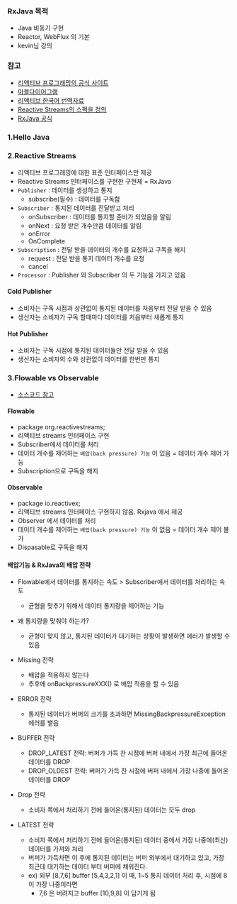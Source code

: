 ### RxJava 목적
- Java 비동기 구현
- Reactor, WebFlux 의 기본
- kevin님 강의


### 참고
- [리액티브 프로그래밍의 공식 사이트](https://rxmarbles.com/)
- [마블다이어그램](https://rxmarbles.com/)
- [리액티브 한국어 번역자료](https://gist.github.com/casamia918/93b8db69beb9ee06b92a96b2a234d48e)
- [ Reactive Streams의 스펙을 정의](https://github.com/reactive-streams/reactive-streams-jvm)
- [RxJava 공식](http://reactivex.io/RxJava/2.x/javadoc/)

### 1.Hello Java

### 2.Reactive Streams
- 리액티브 프로그래밍에 대한 표준 인터페이스만 제공
- Reactive Streams 인터페이스를 구현한 구현체 = RxJava
- `Publisher` : 데이터를 생성하고 통지
    - subscribe(필수) : 데이터를 구독함
- `Subscriber` : 통지된 데이터를 전달받고 처리
    - onSubscriber : 데이터를 통지할 준비가 되었음을 알림
    - onNext : 요청 받은 개수만큼 데이터를 알림
    - onError
    - OnComplete
- `Subscription` : 전달 받을 데이터의 개수를 요청하고 구독을 해지
    - request : 전달 받을 통지 데이터 개수를 요청
    - cancel
- `Processor` : Publisher 와 Subscriber 의 두 기능을 가지고 있음


#### Cold Publisher
- 소비자는 구독 시점과 상관없이 통지된 데이터를 처음부터 전달 받을 수 있음
- 생산자는 소비자가 구독 할때마다 데이터를 처음부터 새롭게 통지

#### Hot Publisher
- 소비자는 구독 시점에 통지된 데이터들만 전달 받을 수 있음
- 생산자는 소비자의 수와 상관없이 데이터를 한번만 통지


### 3.Flowable vs Observable
- [소스코드 참고](https://github.com/ITVillage-Kevin/rxjava/tree/master/src/main/java/com/itvillage/chapter03/chapter0302)

#### Flowable
- package org.reactivestreams;
- 리액티브 streams 인터페이스 구현
- Subscriber에서 데이터를 처리
- 데이터 개수를 제어하는 `배압(back pressure) 기능` 이 있음 = 데이터 개수 제어 가능
- Subscription으로 구독을 해지

#### Observable
- package io.reactivex;
- 리액티브 streams 인터페이스 구현하지 않음. Rxjava 에서 제공 
- Observer 에서 데이터를 처리
- 데이터 개수를 제어하는 `배압(back pressure) 기능` 이 없음 = 데이터 개수 제어 불가
- Dispasable로 구독을 해지 


#### 배압기능 & RxJava의 배압 전략
- Flowable에서 데이터를 통지하는 속도 > Subscriber에서 데이터를 처리하는 속도
    - 균형을 맞추기 위해서 데이터 통지량을 제어하는 기능
- 왜 통지량을 맞춰야 하는가?
    - 균형이 맞지 않고, 통지된 데이터가 대기하는 상황이 발생하면 에러가 발생할 수 있음
    
- Missing 전략
    - 배압을 적용하지 않는다
    - 추후에 onBackpressureXXX() 로 배압 적용을 할 수 있음

- ERROR 전략
    - 통지된 데이터가 버퍼의 크기를 초과하면 MissingBackpressureException 에러를 뱉음

- BUFFER 전략
    - DROP_LATEST 전략: 버퍼가 가득 찬 시점에 버퍼 내에서 가장 최근에 들어온 데이터를 DROP
    - DROP_OLDEST 전략: 버퍼가 가득 찬 시점에 버퍼 내에서 가장 나중에 들어온 데이터를 DROP
    
- Drop 전략
    - 소비자 쪽에서 처리하기 전에 들어온(통지된) 데이터는 모두 drop
    
- LATEST 전략
    - 소비자 쪽에서 처리하기 전에 들어온(통지된) 데이터 중에서 가장 나중에(최신) 데이터를 가져와 처리
    - 버퍼가 가득차면 이 후에 통지된 데이터는 버퍼 외부에서 대기하고 있고, 가장 최근데 대기하는 데이터 부터 버퍼에 채워진다.
    - ex) 외부 [8,7,6] buffer [5,4,3,2,1] 이 때, 1~5 통지 데이터 처리 후, 시점에 8이 가장 나중이라면
        - 7,6 은 버려지고 buffer [10,9,8] 이 담기게 됨 